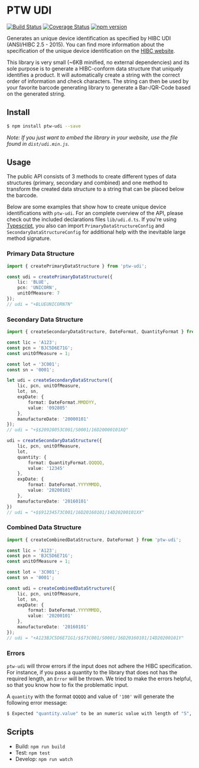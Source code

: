 # PTW UDI

[![Build Status](https://travis-ci.org/PTW-Freiburg/udi.svg?branch=master)](https://travis-ci.org/PTW-Freiburg/udi) [![Coverage Status](https://coveralls.io/repos/github/PTW-Freiburg/udi/badge.svg?branch=master)](https://coveralls.io/github/PTW-Freiburg/udi?branch=master) [![npm version](https://badge.fury.io/js/ptw-udi.svg)](https://badge.fury.io/js/ptw-udi)

Generates an unique device identification as specified by HIBC UDI (ANSI/HIBC 2.5 - 2015).
You can find more information about the specification of the unique device identification on the [HIBC website](http://www.hibcc.org/udi-labeling-standards/).

This library is very small (~6KB minified, no external dependencies) and its sole purpose is to generate a HIBC-conform data structure that uniquely identifies a product. It will automatically create a string with the correct order of information and check characters. The string can then be used by your favorite barcode generating library to generate a Bar-/QR-Code based on the generated string.

## Install

```sh
$ npm install ptw-udi --save
```

*Note: If you just want to embed the library in your website, use the file found in `dist/udi.min.js`.*

## Usage

The public API consists of 3 methods to create different types of data structures (primary, secondary and combined) and one method to transform the created data structure to a string that can be placed below the barcode.

Below are some examples that show how to create unique device identifications with `ptw-udi`. For an complete overview of the API, please check out the included declarations files `lib/udi.d.ts`. If you're using [Typescript](http://www.typescriptlang.org/), you also can import `PrimaryDataStructureConfig` and `SecondaryDataStructureConfig` for additional help with the inevitable large method signature.

### Primary Data Structure

```ts
import { createPrimaryDataStructure } from 'ptw-udi';

const udi = createPrimaryDataStructure({
    lic: 'BLUE',
    pcn: 'UNICORN',
    unitOfMeasure: 7
});
// udi = "+BLUEUNICORN7N"
```

### Secondary Data Structure

```ts
import { createSecondaryDataStructure, DateFormat, QuantityFormat } from 'ptw-udi';

const lic = 'A123';
const pcn = 'BJC5D6E71G';
const unitOfMeasure = 1;

const lot = '3C001';
const sn = '0001';

let udi = createSecondaryDataStructure({
    lic, pcn, unitOfMeasure,
    lot, sn,
    expDate: {
        format: DateFormat.MMDDYY,
        value: '092805'
    },
    manufactureDate: '20000101'
});
// udi = "+$$20928053C001/S0001/16D20000101XQ"

udi = createSecondaryDataStructure({
    lic, pcn, unitOfMeasure,
    lot,
    quantity: {
        format: QuantityFormat.QQQQQ,
        value: '12345'
    },
    expDate: {
        format: DateFormat.YYYYMMDD,
        value: '20200101'
    },
    manufactureDate: '20160101'
})
// udi = "+$$91234573C001/16D20160101/14D20200101XX"
```

### Combined Data Structure

```ts
import { createCombinedDataStructure, DateFormat } from 'ptw-udi';

const lic = 'A123';
const pcn = 'BJC5D6E71G';
const unitOfMeasure = 1;

const lot = '3C001';
const sn = '0001';

const udi = createCombinedDataStructure({
    lic, pcn, unitOfMeasure,
    lot, sn,
    expDate: {
        format: DateFormat.YYYYMMDD,
        value: '20200101'
    },
    manufactureDate: '20160101'
});
// udi = "+A123BJC5D6E71G1/$$73C001/S0001/16D20160101/14D20200101Y"
```

### Errors

`ptw-udi` will throw errors if the input does not adhere the HIBC specification. For instance, if you pass a quantity to the library that does not has the required length, an `Error` will be thrown. We tried to make the errors helpful, so that you know how to fix the problematic input.

A `quantity` with the format `QQQQQ` and value of `'100'` will generate the following error message:

```sh
$ Expected "quantity.value" to be an numeric value with length of "5", but was "100".
```

## Scripts

- Build: `npm run build`
- Test: `npm test`
- Develop: `npm run watch`